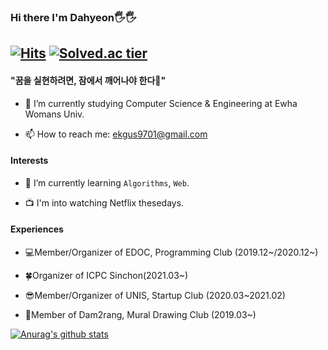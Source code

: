   
### Hi there I'm Dahyeon🖐🖐 
[![Hits](https://hits.seeyoufarm.com/api/count/incr/badge.svg?url=https%3A%2F%2Fgithub.com%2Fekgus9701&count_bg=%23E71B8E&title_bg=%23555555&icon=&icon_color=%23E7E7E7&title=hits&edge_flat=false)](https://hits.seeyoufarm.com) [![Solved.ac tier](http://mazassumnida.wtf/api/mini/generate_badge?boj=ekgus9701)](https://solved.ac/ekgus9701)
---
#### "꿈을 실현하려면, 잠에서 깨어나야 한다🌙"

- 🏰 I’m currently studying Computer Science & Engineering at Ewha Womans Univ.

- 📫 How to reach me: ekgus9701@gmail.com


#### Interests

- 🌱 I’m currently learning `Algorithms`, `Web`.

- 📺 I'm into watching Netflix thesedays.


#### Experiences

- 💻Member/Organizer of EDOC, Programming Club (2019.12~/2020.12~)

- 🍀Organizer of ICPC Sinchon(2021.03~)

- 😎Member/Organizer of UNIS, Startup Club (2020.03~2021.02)

- 🎨Member of Dam2rang, Mural Drawing Club (2019.03~)


[![Anurag's github stats](https://github-readme-stats.vercel.app/api?username=ekgus9701&theme=radical)](https://github.com/ekgus9701/github-readme-stats)

<!--
**ekgus9701/ekgus9701** is a ✨ _special_ ✨ repository because its `README.md` (this file) appears on your GitHub profile.

Here are some ideas to get you started:
- 📺 I'm into ... thesedays.
-🔭 I’m currently working on 
-🌱 I’m currently learning 
- 👯 I’m looking to collaborate on ...
- 🤔 I’m looking for help with ...
- 💬 Ask me about ...
- 📫 How to reach me: ...
- 😄 Pronouns: ...
- ⚡ Fun fact: ...
-->
